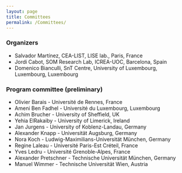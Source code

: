 ```yaml
---
layout: page
title: Committees
permalink: /Committees/
---
```


### Organizers

 * Salvador Martínez, CEA-LIST, LISE lab., Paris, France
 * Jordi Cabot, SOM Research Lab, ICREA-UOC, Barcelona, Spain
 * Domenico Bianculli, SnT Centre, University of Luxembourg, Luxembourg, Luxembourg

### Program committee (preliminary)

 * Olivier Barais - Université de Rennes, France
 * Ameni Ben Fadhel - Université du Luxembourg, Luxembourg
 * Achim Brucher - University of Sheffield, UK
 * Yehia ElRakaiby - University of Limerick, Ireland
 * Jan Jurgens - University of Koblenz-Landau, Germany
 * Alexander Knapp - Universität Augsburg, Germany
 * Nora Koch - Ludwig-Maximilians-Universität München, Germany
 * Regine Laleau - Université Paris-Est Créteil, France
 * Yves Ledru - Université Grenoble-Alpes, France
 * Alexander Pretschner - Technische Universität München, Germany
 * Manuel Wimmer - Technische Universität Wien, Austria
  
